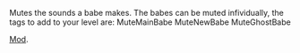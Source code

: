 Mutes the sounds a babe makes.
The babes can be muted infividually, the tags to add to your level are:
MuteMainBabe
MuteNewBabe
MuteGhostBabe

[Mod](https://steamcommunity.com/sharedfiles/filedetails/?id=3325498611).
